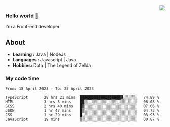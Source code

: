 <img align='right' src="https://github-readme-stats.vercel.app/api?username=jumodada&show_icons=true&theme=vue">

### Hello world 👋

I'm a Front-end developer 
    
## About
-  **Learning :** Java | NodeJs
-  **Languages :** Javascript | Java
-  **Hobbies:** Dota | The Legend of Zelda

### My code time

<!--START_SECTION:waka-->

```text
From: 18 April 2023 - To: 25 April 2023

TypeScript       28 hrs 21 mins  ██████████████████▓░░░░░░   74.89 %
HTML             3 hrs 3 mins    ██░░░░░░░░░░░░░░░░░░░░░░░   08.08 %
SCSS             2 hrs 40 mins   █▓░░░░░░░░░░░░░░░░░░░░░░░   07.06 %
JSON             1 hr 47 mins    █▒░░░░░░░░░░░░░░░░░░░░░░░   04.73 %
CSS              1 hr 29 mins    █░░░░░░░░░░░░░░░░░░░░░░░░   03.93 %
JavaScript       19 mins         ▒░░░░░░░░░░░░░░░░░░░░░░░░   00.87 %
```

<!--END_SECTION:waka-->
